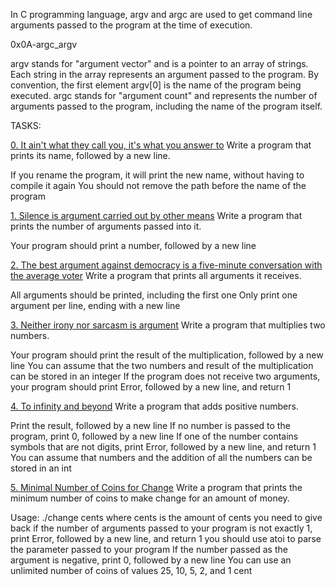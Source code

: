 In C programming language, argv and argc are used to get command line arguments passed to the program at the time of execution.

0x0A-argc_argv

argv stands for "argument vector" and is a pointer to an array of strings. Each string in the array represents an argument passed to the program. By convention, the first element argv[0] is the name of the program being executed.
argc stands for "argument count" and represents the number of arguments passed to the program, including the name of the program itself.

TASKS:

[0. It ain't what they call you, it's what you answer to](0-whatsmyname.c)
Write a program that prints its name, followed by a new line.

If you rename the program, it will print the new name, without having to compile it again
You should not remove the path before the name of the program


[1. Silence is argument carried out by other means](1-args.c)
Write a program that prints the number of arguments passed into it.

Your program should print a number, followed by a new line


[2. The best argument against democracy is a five-minute conversation with the average voter](2-args.c)
Write a program that prints all arguments it receives.

All arguments should be printed, including the first one
Only print one argument per line, ending with a new line


[3. Neither irony nor sarcasm is argument](3-mul.c)
Write a program that multiplies two numbers.

Your program should print the result of the multiplication, followed by a new line
You can assume that the two numbers and result of the multiplication can be stored in an integer
If the program does not receive two arguments, your program should print Error, followed by a new line, and return 1


[4. To infinity and beyond](4-add.c)
Write a program that adds positive numbers.

Print the result, followed by a new line
If no number is passed to the program, print 0, followed by a new line
If one of the number contains symbols that are not digits, print Error, followed by a new line, and return 1
You can assume that numbers and the addition of all the numbers can be stored in an int


[5. Minimal Number of Coins for Change](100-change.c)
Write a program that prints the minimum number of coins to make change for an amount of money.

Usage: ./change cents
where cents is the amount of cents you need to give back
if the number of arguments passed to your program is not exactly 1, print Error, followed by a new line, and return 1
you should use atoi to parse the parameter passed to your program
If the number passed as the argument is negative, print 0, followed by a new line
You can use an unlimited number of coins of values 25, 10, 5, 2, and 1 cent
